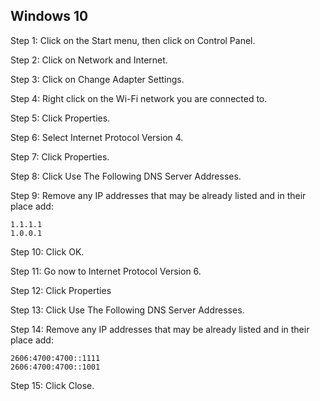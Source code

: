 ## Windows 10



Step 1: Click on the Start menu, then click on Control Panel.

Step 2: Click on Network and Internet.

Step 3: Click on Change Adapter Settings.

Step 4: Right click on the Wi-Fi network you are connected to.

Step 5: Click Properties.

Step 6: Select Internet Protocol Version 4.

Step 7: Click Properties.

Step 8: Click Use The Following DNS Server Addresses.

Step 9: Remove any IP addresses that may be already listed and in their place add:

```
1.1.1.1  
1.0.0.1
```

Step 10: Click OK.

Step 11: Go now to Internet Protocol Version 6.

Step 12: Click Properties

Step 13: Click Use The Following DNS Server Addresses.

Step 14: Remove any IP addresses that may be already listed and in their place add:

```
2606:4700:4700::1111
2606:4700:4700::1001
```

Step 15: Click Close.
